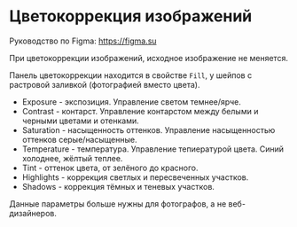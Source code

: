 # Цветокоррекция изображений
Руководство по Figma: https://figma.su

При цветокоррекции изображений, исходное изображение не меняется.

Панель цветокоррекции находится в свойстве `Fill`, у шейпов с растровой заливкой (фотографией вместо цвета).

- Exposure - экспозиция. Управление светом темнее/ярче.
- Contrast - контарст. Управление контарстом между белыми и черными цветами и отенками.
- Saturation - насыщенность оттенков. Управление насыщенностью оттенков серые/насыщенные.
- Temperature - температура. Управление тепиературой цвета. Синий холоднее, жёлтый теплее.
- Tint - оттенок цвета, от зелёного до красного.
- Highlights - коррекция светлых и пересвеченных участков.
- Shadows - коррекция тёмных и теневых участков.

Данные параметры больше нужны для фотографов, а не веб-дизайнеров.